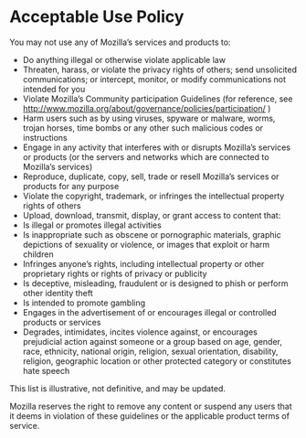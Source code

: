 # Acceptable Use Policy

You may not use any of Mozilla’s services and products to:

* Do anything illegal or otherwise violate applicable law
* Threaten, harass, or violate the privacy rights of others; send unsolicited
communications; or intercept, monitor, or modify communications not intended for you
* Violate Mozilla’s Community participation Guidelines (for reference, see
http://www.mozilla.org/about/governance/policies/participation/ )
* Harm users such as by using viruses, spyware or malware, worms, trojan horses,
time bombs or any other such malicious codes or instructions
* Engage in any activity that interferes with or disrupts Mozilla’s services or
products (or the servers and networks which are connected to Mozilla’s services)
* Reproduce, duplicate, copy, sell, trade or resell Mozilla’s services or products for
any purpose
* Violate the copyright, trademark, or infringes the intellectual property rights of
others
* Upload, download, transmit, display, or grant access to content that:
 * Is illegal or promotes illegal activities
 * Is inappropriate such as obscene or pornographic materials, graphic depictions of sexuality or violence, or images that exploit or harm children
 * Infringes anyone’s rights, including intellectual property or other proprietary rights or rights of privacy or publicity
 * Is deceptive, misleading, fraudulent or is designed to phish or perform other identity theft
 * Is intended to promote gambling
 * Engages in the advertisement of or encourages illegal or controlled products or services
 * Degrades, intimidates, incites violence against, or encourages prejudicial action against someone or a group based on age, gender, race, ethnicity, national origin, religion, sexual orientation, disability, religion, geographic location or other protected category or constitutes hate speech

This list is illustrative, not definitive, and may be updated.

Mozilla reserves the right to remove any content or suspend any users that it deems in violation of these guidelines or the applicable product terms of service. 
